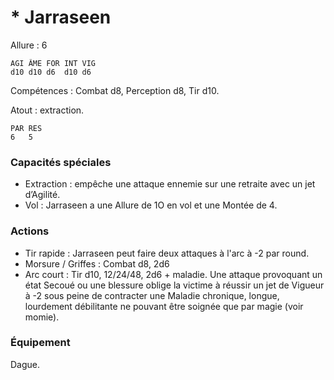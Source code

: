 # * Jarraseen

Allure : 6

	AGI	ÂME	FOR	INT	VIG
	d10	d10	d6	d10	d6

Compétences : Combat d8, Perception d8, Tir d10.

Atout : extraction.

	PAR	RES
	6	5

### Capacités spéciales
- Extraction : empêche une attaque ennemie sur une retraite avec un jet d’Agilité.
- Vol : Jarraseen a une Allure de 1O en vol et une Montée de 4.

### Actions
- Tir rapide : Jarraseen peut faire deux attaques à l'arc à -2 par round.
- Morsure / Griffes : Combat d8, 2d6
- Arc court : Tir d10, 12/24/48, 2d6 + maladie. Une attaque provoquant un état Secoué ou une blessure oblige la victime à réussir un jet de Vigueur à -2 sous peine de contracter une Maladie chronique, longue, lourdement débilitante ne pouvant être soignée que par magie (voir momie).

### Équipement
Dague.

